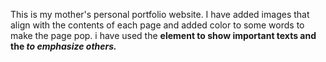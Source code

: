 This is my mother's personal portfolio website.
I have added images that align with the contents of each page and added color to some words to make the page pop.
i have used the <strong> element to  show important texts and the <em> to emphasize others.